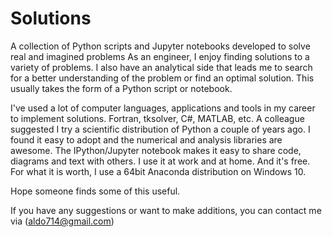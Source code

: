 # Solutions
A collection of Python scripts and Jupyter notebooks developed to solve real and imagined problems
As an engineer, I enjoy finding solutions to a variety of problems. I also have an analytical side that leads me to search for a better understanding of the problem or find an optimal solution.   This usually takes the form of a Python script or notebook.

I've used a lot of computer languages, applications and tools in my career to implement solutions.  Fortran, tksolver, C#, MATLAB, etc. A  colleague suggested I try a scientific distribution of Python a couple of years ago.  I found it easy to adopt and the numerical and analysis libraries are awesome. The IPython/Jupyter notebook makes it easy to share code, diagrams and text with others.  I use it at work and at home.  And it's free.   For what it is worth, I use a 64bit Anaconda distribution on Windows 10.    

Hope someone finds some of this useful.

If you have any suggestions or want to make additions, you can contact me via (aldo714@gmail.com)
